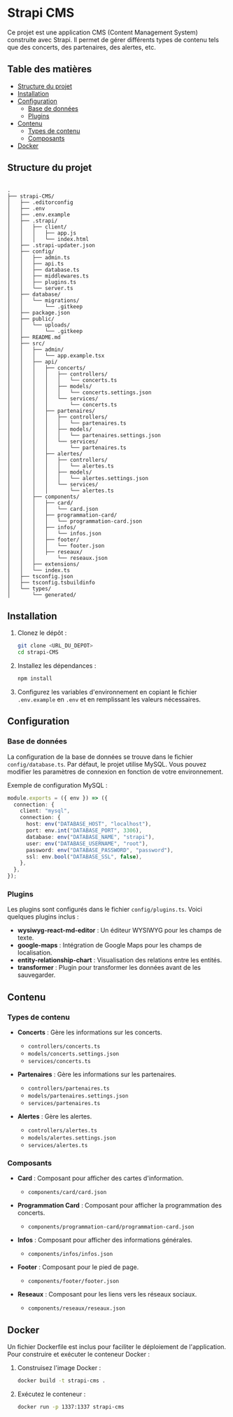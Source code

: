 # Strapi CMS

Ce projet est une application CMS (Content Management System) construite avec Strapi. Il permet de gérer différents types de contenu tels que des concerts, des partenaires, des alertes, etc.

## Table des matières

- [Structure du projet](#structure-du-projet)
- [Installation](#installation)
- [Configuration](#configuration)
  - [Base de données](#base-de-données)
  - [Plugins](#plugins)
- [Contenu](#contenu)
  - [Types de contenu](#types-de-contenu)
  - [Composants](#composants)
- [Docker](#docker)

## Structure du projet

```

.
├── strapi-CMS/
│   ├── .editorconfig
│   ├── .env
│   ├── .env.example
│   ├── .strapi/
│   │   ├── client/
│   │   │   ├── app.js
│   │   │   └── index.html
│   ├── .strapi-updater.json
│   ├── config/
│   │   ├── admin.ts
│   │   ├── api.ts
│   │   ├── database.ts
│   │   ├── middlewares.ts
│   │   ├── plugins.ts
│   │   └── server.ts
│   ├── database/
│   │   └── migrations/
│   │       └── .gitkeep
│   ├── package.json
│   ├── public/
│   │   └── uploads/
│   │       └── .gitkeep
│   ├── README.md
│   ├── src/
│   │   ├── admin/
│   │   │   └── app.example.tsx
│   │   ├── api/
│   │   │   ├── concerts/
│   │   │   │   ├── controllers/
│   │   │   │   │   └── concerts.ts
│   │   │   │   ├── models/
│   │   │   │   │   └── concerts.settings.json
│   │   │   │   └── services/
│   │   │   │       └── concerts.ts
│   │   │   ├── partenaires/
│   │   │   │   ├── controllers/
│   │   │   │   │   └── partenaires.ts
│   │   │   │   ├── models/
│   │   │   │   │   └── partenaires.settings.json
│   │   │   │   └── services/
│   │   │   │       └── partenaires.ts
│   │   │   ├── alertes/
│   │   │   │   ├── controllers/
│   │   │   │   │   └── alertes.ts
│   │   │   │   ├── models/
│   │   │   │   │   └── alertes.settings.json
│   │   │   │   └── services/
│   │   │   │       └── alertes.ts
│   │   ├── components/
│   │   │   ├── card/
│   │   │   │   └── card.json
│   │   │   ├── programmation-card/
│   │   │   │   └── programmation-card.json
│   │   │   ├── infos/
│   │   │   │   └── infos.json
│   │   │   ├── footer/
│   │   │   │   └── footer.json
│   │   │   ├── reseaux/
│   │   │       └── reseaux.json
│   │   ├── extensions/
│   │   └── index.ts
│   ├── tsconfig.json
│   ├── tsconfig.tsbuildinfo
│   └── types/
│       └── generated/

```

## Installation

1. Clonez le dépôt :

   ```sh
   git clone <URL_DU_DEPOT>
   cd strapi-CMS
   ```

2. Installez les dépendances :

   ```sh
   npm install
   ```

3. Configurez les variables d'environnement en copiant le fichier `.env.example` en `.env` et en remplissant les valeurs nécessaires.

## Configuration

### Base de données

La configuration de la base de données se trouve dans le fichier `config/database.ts`. Par défaut, le projet utilise MySQL. Vous pouvez modifier les paramètres de connexion en fonction de votre environnement.

Exemple de configuration MySQL :

```typescript
module.exports = ({ env }) => ({
  connection: {
    client: "mysql",
    connection: {
      host: env("DATABASE_HOST", "localhost"),
      port: env.int("DATABASE_PORT", 3306),
      database: env("DATABASE_NAME", "strapi"),
      user: env("DATABASE_USERNAME", "root"),
      password: env("DATABASE_PASSWORD", "password"),
      ssl: env.bool("DATABASE_SSL", false),
    },
  },
});
```

### Plugins

Les plugins sont configurés dans le fichier `config/plugins.ts`. Voici quelques plugins inclus :

- **wysiwyg-react-md-editor** : Un éditeur WYSIWYG pour les champs de texte.
- **google-maps** : Intégration de Google Maps pour les champs de localisation.
- **entity-relationship-chart** : Visualisation des relations entre les entités.
- **transformer** : Plugin pour transformer les données avant de les sauvegarder.

## Contenu

### Types de contenu

- **Concerts** : Gère les informations sur les concerts.

  - `controllers/concerts.ts`
  - `models/concerts.settings.json`
  - `services/concerts.ts`

- **Partenaires** : Gère les informations sur les partenaires.

  - `controllers/partenaires.ts`
  - `models/partenaires.settings.json`
  - `services/partenaires.ts`

- **Alertes** : Gère les alertes.
  - `controllers/alertes.ts`
  - `models/alertes.settings.json`
  - `services/alertes.ts`

### Composants

- **Card** : Composant pour afficher des cartes d'information.

  - `components/card/card.json`

- **Programmation Card** : Composant pour afficher la programmation des concerts.

  - `components/programmation-card/programmation-card.json`

- **Infos** : Composant pour afficher des informations générales.

  - `components/infos/infos.json`

- **Footer** : Composant pour le pied de page.

  - `components/footer/footer.json`

- **Reseaux** : Composant pour les liens vers les réseaux sociaux.
  - `components/reseaux/reseaux.json`

## Docker

Un fichier Dockerfile est inclus pour faciliter le déploiement de l'application. Pour construire et exécuter le conteneur Docker :

1. Construisez l'image Docker :

   ```sh
   docker build -t strapi-cms .
   ```

2. Exécutez le conteneur :
   ```sh
   docker run -p 1337:1337 strapi-cms
   ```
